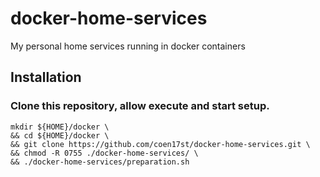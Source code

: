 # docker-home-services
My personal home services running in docker containers

## Installation
### Clone this repository, allow execute and start setup.
```
mkdir ${HOME}/docker \
&& cd ${HOME}/docker \
&& git clone https://github.com/coen17st/docker-home-services.git \
&& chmod -R 0755 ./docker-home-services/ \
&& ./docker-home-services/preparation.sh
```
